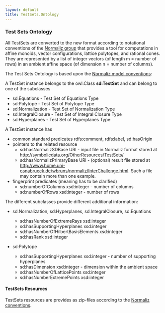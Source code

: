 ```yaml
---
layout: default
title: TestSets.Ontology
---
```


### Test Sets Ontology

All TestSets are converted to the new format according to notational conventions of the [Normaliz group](http://www.home.uni-osnabrueck.de/wbruns/normaliz/) that provides a tool for computations in affine monoids, vector configurations, lattice polytopes, and rational cones. They are represented by a list of integer vectors (of length m = number of rows) in an ambient affine space (of dimension n = number of columns).

The Test Sets Ontology is based upon the [Normaliz model conventions](http://www.home.uni-osnabrueck.de/wbruns/normaliz/):

A TestSet instance belongs to the owl:Class **sd:TestSet** and can belong to one of the subclasses

-   sd:Equations - Test Set of Equations Type
-   sd:Polytope - Test Set of Polytope Type
-   sd:Normalization - Test Set of Normalization Type
-   sd:IntegralClosure - Test Set of Integral Closure Type
-   sd:Hyperplanes - Test Set of Hyperplanes Type

A TestSet instance has

-   common standard predicates rdfs:comment, rdfs:label, sd:hasOrigin
-   pointers to the related resource
    -   sd:hasNormalizSDBase URI - input file in Normaliz format stored at <http://symbolicdata.org/OtherResources/TestSets/>
    -   sd:hasNormalizPrimaryBase URI - (optional) result file stored at <http://www.home.uni-osnabrueck.de/wbruns/normaliz/InterChallenge.html>. Such a file may contain more than one example.
-   fingerprint predicates (meaning has to be clarified)
    -   sd:numberOfColumns xsd:integer - number of columns
    -   sd:numberOfRows xsd:integer - number of rows

The different subclasses provide different additional information:

-   sd:Normalization, sd:Hyperplanes, sd:IntegralClosure, sd:Equations
    -   sd:hasNumberOfExtremeRays xsd:integer
    -   sd:hasSupportingHyperplanes xsd:integer
    -   sd:hasNumberOfHilbertBasisElements xsd:integer
    -   sd:hasRank xsd:integer

-   sd:Polytope
    -   sd:hasSupportingHyperplanes xsd:integer - number of supporting hyperplanes
    -   sd:hasDimension xsd:integer - dimension within the ambient space
    -   sd:hasNumberOfLatticePoints xsd:integer
    -   sd:hasNumberExtremePoints xsd:integer

#### TestSets Resources

TestSets resources are provides as zip-files according to the [Normaliz conventions](http://www.home.uni-osnabrueck.de/wbruns/normaliz/).
